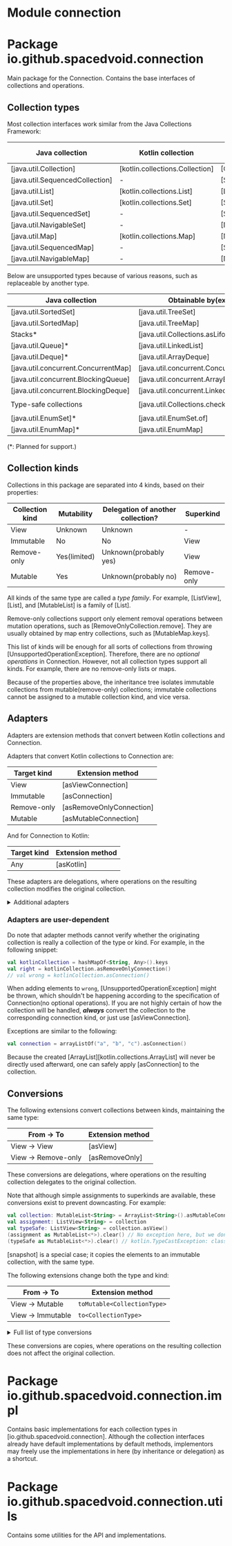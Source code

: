 # Module connection

# Package io.github.spacedvoid.connection

Main package for the Connection.
Contains the base interfaces of collections and operations.

## Collection types

Most collection interfaces work similar from the Java Collections Framework:

| Java collection                 | Kotlin collection               | Corresponding Connection type                  |
|---------------------------------|---------------------------------|------------------------------------------------|
| [java.util.Collection]          | [kotlin.collections.Collection] | [Collection]                                   |
| [java.util.SequencedCollection] | -                               | [SequencedCollection]                          |
| [java.util.List]                | [kotlin.collections.List]       | [List]                                         |
| [java.util.Set]                 | [kotlin.collections.Set]        | [Set]                                          |
| [java.util.SequencedSet]        | -                               | [SequencedSet]                                 |
| [java.util.NavigableSet]        | -                               | [NavigableSet]                                 |
| [java.util.Map]                 | [kotlin.collections.Map]        | [Map]                                          |
| [java.util.SequencedMap]        | -                               | [SequencedMap]                                 |
| [java.util.NavigableMap]        | -                               | [NavigableMap]                                 |

Below are unsupported types because of various reasons, such as replaceable by another type.

| Java collection                      | Obtainable by(example)                     | Obtainable by in Connection(example)                                             |
|--------------------------------------|--------------------------------------------|----------------------------------------------------------------------------------|
| [java.util.SortedSet]                | [java.util.TreeSet]                        | `TreeSet().asMutableConnection()`                                                |
| [java.util.SortedMap]                | [java.util.TreeMap]                        | `TreeMap().asMutableConnection()`                                                |
| Stacks*                              | [java.util.Collections.asLifoQueue]        | -                                                                                |
| [java.util.Queue]*                   | [java.util.LinkedList]                     | -                                                                                |
| [java.util.Deque]*                   | [java.util.ArrayDeque]                     | -                                                                                |
| [java.util.concurrent.ConcurrentMap] | [java.util.concurrent.ConcurrentHashMap]   | `ConcurrentHashMap().asMutableConnection()`                                      |
| [java.util.concurrent.BlockingQueue] | [java.util.concurrent.ArrayBlockingQueue]  | -                                                                                |
| [java.util.concurrent.BlockingDeque] | [java.util.concurrent.LinkedBlockingDeque] | -                                                                                |
| Type-safe collections                | [java.util.Collections.checkedList]        | `Collections.checkedList(ArrayList(), String::class.java).asMutableConnection()` |
| [java.util.EnumSet]*                 | [java.util.EnumSet.of]                     | `EnumSet.noneOf(EnumClass::class).asMutableConnection()`                         |
| [java.util.EnumMap]*                 | [java.util.EnumMap]                        | `EnumMap(EnumClass::class).asMutableConnection()`                                |

(*: Planned for support.)

## Collection kinds

Collections in this package are separated into 4 kinds, based on their properties:

| Collection kind | Mutability   | Delegation of another collection? | Superkind   |
|-----------------|--------------|-----------------------------------|-------------|
| View            | Unknown      | Unknown                           | -           |
| Immutable       | No           | No                                | View        |
| Remove-only     | Yes(limited) | Unknown(probably yes)             | View        |
| Mutable         | Yes          | Unknown(probably no)              | Remove-only |

All kinds of the same type are called a *type family*.
For example, [ListView], [List], and [MutableList] is a family of [List].

Remove-only collections support only element removal operations between mutation operations, such as [RemoveOnlyCollection.remove].
They are usually obtained by map entry collections, such as [MutableMap.keys].

This list of kinds will be enough for all sorts of collections from throwing [UnsupportedOperationException].
Therefore, there are no *optional operations* in Connection.
However, not all collection types support all kinds.
For example, there are no remove-only lists or maps.

Because of the properties above, the inheritance tree isolates immutable collections from mutable(remove-only) collections;
immutable collections cannot be assigned to a mutable collection kind, and vice versa.

## Adapters

Adapters are extension methods that convert between Kotlin collections and Connection.

Adapters that convert Kotlin collections to Connection are:

| Target kind | Extension method         |
|-------------|--------------------------|
| View        | [asViewConnection]       |
| Immutable   | [asConnection]           |
| Remove-only | [asRemoveOnlyConnection] |
| Mutable     | [asMutableConnection]    |

And for Connection to Kotlin:

| Target kind | Extension method |
|-------------|------------------|
| Any         | [asKotlin]       |

These adapters are delegations, where operations on the resulting collection modifies the original collection.

<details>
<summary>Additional adapters</summary>

| From → To                                    | Extension method    |
|----------------------------------------------|---------------------|
| [ListView] → [java.util.SequencedCollection] | [asSequencedKotlin] |

</details>

### Adapters are user-dependent

Do note that adapter methods cannot verify whether the originating collection is really a collection of the type or kind.
For example, in the following snippet:

```kotlin
val kotlinCollection = hashMapOf<String, Any>().keys
val right = kotlinCollection.asRemoveOnlyConnection()
// val wrong = kotlinCollection.asConnection() 
```

When adding elements to `wrong`, [UnsupportedOperationException] might be thrown,
which shouldn't be happening according to the specification of Connection(no optional operations).
If you are not highly certain of how the collection will be handled,
***always*** convert the collection to the corresponding connection kind, or just use [asViewConnection].

Exceptions are similar to the following:

```kotlin
val connection = arrayListOf("a", "b", "c").asConnection()
```

Because the created [ArrayList][kotlin.collections.ArrayList] will never be directly used afterward, one can safely apply [asConnection] to the collection.

## Conversions

The following extensions convert collections between kinds, maintaining the same type:

| From → To          | Extension method |
|--------------------|------------------|
| View → View        | [asView]         |
| View → Remove-only | [asRemoveOnly]   |

These conversions are delegations, where operations on the resulting collection delegates to the original collection.

Note that although simple assignments to superkinds are available, these conversions exist to prevent downcasting.
For example:

```kotlin
val collection: MutableList<String> = ArrayList<String>().asMutableConnection()
val assignment: ListView<String> = collection
val typeSafe: ListView<String> = collection.asView()
(assignment as MutableList<*>).clear() // No exception here, but we don't want this to be allowed.
(typeSafe as MutableList<*>).clear() // kotlin.TypeCastException: class ListView cannot be cast to class MutableList
```

[snapshot] is a special case; it copies the elements to an immutable collection, with the same type.

The following extensions change both the type and kind:

| From → To        | Extension method            |
|------------------|-----------------------------|
| View → Mutable   | `toMutable<CollectionType>` |
| View → Immutable | `to<CollectionType>`        |

<details>
<summary>Full list of type conversions</summary>

| To             | Immutable        | Mutable                 |
|----------------|------------------|-------------------------|
| [List]         | [toList]         | [toMutableList]         |
| [Set]          | [toSet]          | [toMutableSet]          |
| [SequencedSet] | [toSequencedSet] | [toMutableSequencedSet] |
| [NavigableSet] | [toNavigableSet] | [toMutableNavigableSet] |
| [SequencedMap] | [toSequencedMap] | [toMutableSequencedMap] |
| [NavigableMap] | [toNavigableMap] | [toMutableNavigableMap] |

</details>

These conversions are copies, where operations on the resulting collection does not affect the original collection.

# Package io.github.spacedvoid.connection.impl

Contains basic implementations for each collection types in [io.github.spacedvoid.connection].
Although the collection interfaces already have default implementations by default methods,
implementors may freely use the implementations in here (by inheritance or delegation) as a shortcut.

# Package io.github.spacedvoid.connection.utils

Contains some utilities for the API and implementations.
